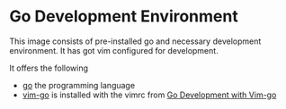 # Go Development Environment
This image consists of pre-installed go and necessary development environment. It has got vim configured for development.

It offers the following
* [go](https:https://golang.org) the programming language
* [vim-go](https://github.com/fatih/vim-go) is installed with the vimrc from [Go Development with Vim-go](https://www.youtube.com/watch?v=7BqJ8dzygtU)